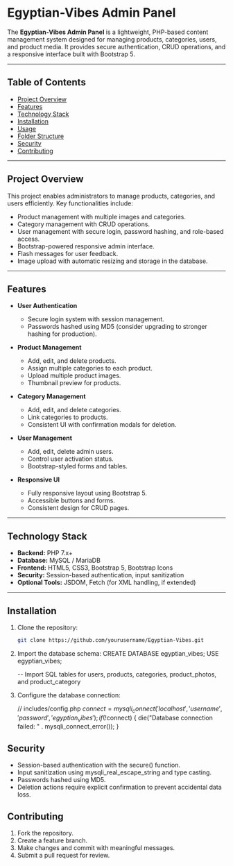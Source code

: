 # Egyptian-Vibes Admin Panel

The **Egyptian-Vibes Admin Panel** is a lightweight, PHP-based content management system designed for managing products, categories, users, and product media. It provides secure authentication, CRUD operations, and a responsive interface built with Bootstrap 5.

---

## Table of Contents

- [Project Overview](#project-overview)
- [Features](#features)
- [Technology Stack](#technology-stack)
- [Installation](#installation)
- [Usage](#usage)
- [Folder Structure](#folder-structure)
- [Security](#security)
- [Contributing](#contributing)


---

## Project Overview

This project enables administrators to manage products, categories, and users efficiently. Key functionalities include:

- Product management with multiple images and categories.
- Category management with CRUD operations.
- User management with secure login, password hashing, and role-based access.
- Bootstrap-powered responsive admin interface.
- Flash messages for user feedback.
- Image upload with automatic resizing and storage in the database.

---

## Features

- **User Authentication**
  - Secure login system with session management.
  - Passwords hashed using MD5 (consider upgrading to stronger hashing for production).

- **Product Management**
  - Add, edit, and delete products.
  - Assign multiple categories to each product.
  - Upload multiple product images.
  - Thumbnail preview for products.

- **Category Management**
  - Add, edit, and delete categories.
  - Link categories to products.
  - Consistent UI with confirmation modals for deletion.

- **User Management**
  - Add, edit, delete admin users.
  - Control user activation status.
  - Bootstrap-styled forms and tables.

- **Responsive UI**
  - Fully responsive layout using Bootstrap 5.
  - Accessible buttons and forms.
  - Consistent design for CRUD pages.

---

## Technology Stack

- **Backend:** PHP 7.x+
- **Database:** MySQL / MariaDB
- **Frontend:** HTML5, CSS3, Bootstrap 5, Bootstrap Icons
- **Security:** Session-based authentication, input sanitization
- **Optional Tools:** JSDOM, Fetch (for XML handling, if extended)

---

## Installation

1. Clone the repository:

   ```bash
   git clone https://github.com/yourusername/Egyptian-Vibes.git

2. Import the database schema:
    CREATE DATABASE egyptian_vibes;
    USE egyptian_vibes;

    -- Import SQL tables for users, products, categories, product_photos, and product_category

3. Configure the database connection:

    // includes/config.php
    $connect = mysqli_connect('localhost', 'username', 'password', 'egyptian_vibes');
    if (!$connect) {
    die("Database connection failed: " . mysqli_connect_error());
    }

## Security

- Session-based authentication with the secure() function.
- Input sanitization using mysqli_real_escape_string and type casting.
- Passwords hashed using MD5.
- Deletion actions require explicit confirmation to prevent accidental data loss.

## Contributing

1. Fork the repository.  
2. Create a feature branch.  
3. Make changes and commit with meaningful messages.  
4. Submit a pull request for review.
